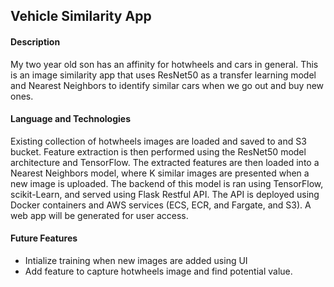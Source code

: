 ## Vehicle Similarity App

#### Description
My two year old son has an affinity for hotwheels and cars in general. This is an image similarity app that uses ResNet50 as a transfer learning model and Nearest Neighbors to identify similar cars when we go out and buy new ones.

#### Language and Technologies
Existing collection of hotwheels images are loaded and saved to and S3 bucket. Feature extraction is then performed using the ResNet50 model architecture and TensorFlow. The extracted features are then loaded into a Nearest Neighbors model, where K similar images are presented when a new image is uploaded. The backend of this model is ran using TensorFlow, scikit-Learn, and served using Flask Restful API. The API is deployed using Docker containers and AWS services (ECS, ECR, and Fargate, and S3). A web app will be generated for user access.  


#### Future Features

* Intialize training when new images are added using UI
* Add feature to capture hotwheels image and find potential value.
